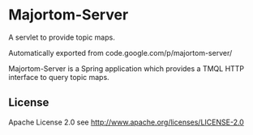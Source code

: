 # Majortom-Server
A servlet to provide topic maps.

Automatically exported from code.google.com/p/majortom-server/


Majortom-Server is a Spring application which provides a TMQL HTTP interface to query topic maps.

## License
Apache License 2.0
see http://www.apache.org/licenses/LICENSE-2.0
